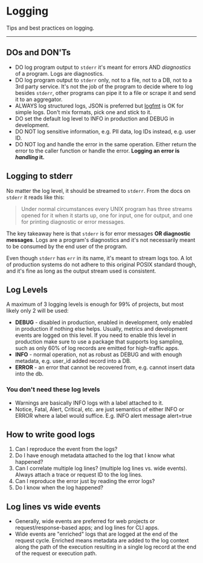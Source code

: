 # Logging

Tips and best practices on logging.

---

## DOs and DON'Ts

- DO log program output to `stderr` it's meant for errors AND _diagnostics_ of a program. Logs are diagnostics.
- DO log program output to `stderr` only, not to a file, not to a DB, not to a 3rd party service. It's not the job of the program to decide where to log besides `stderr`, other programs can pipe it to a file or scrape it and send it to an aggregator.
- ALWAYS log structured logs, JSON is preferred but [logfmt](https://brandur.org/logfmt) is OK for simple logs. Don't mix formats, pick one and stick to it.
- DO set the default log level to INFO in production and DEBUG in development.
- DO NOT log sensitive information, e.g. PII data, log IDs instead, e.g. user ID.
- DO NOT log and handle the error in the same operation. Either return the error to the caller function or handle the error. **Logging an error is _handling_ it.**

## Logging to stderr

No matter the log level, it should be streamed to `stderr`. From the docs on `stderr` it reads like this:

> Under normal circumstances every UNIX program has three streams opened for it when it starts up, one for input, one for output, and one for printing diagnostic or error messages. 

The key takeaway here is that `stderr` is for error messages **OR diagnostic messages**. Logs are a program's diagnostics and it's not necessarily meant to be consumed by the end user of the program.

Even though `stderr` has `err` in its name, it's meant to stream logs too. A lot of production systems do not adhere to this original POSIX standard though, and it's fine as long as the output stream used is consistent.

## Log Levels

A maximum of 3 logging levels is enough for 99% of projects, but most likely only 2 will be used:

- **DEBUG** - disabled in production, enabled in development, only enabled in production if nothing else helps. Usually, metrics and development events are logged on this level. If you need to enable this level in production make sure to use a package that supports log sampling, such as only 60% of log records are emitted for high-traffic apps.
- **INFO** - normal operation, not as robust as DEBUG and with enough metadata, e.g. user_id added record into a DB.
- **ERROR** - an error that cannot be recovered from, e.g. cannot insert data into the db.

### You don't need these log levels

- Warnings are basically INFO logs with a label attached to it.
- Notice, Fatal, Alert, Critical, etc. are just semantics of either INFO or ERROR where a label would suffice. E.g. INFO alert message alert=true

## How to write good logs

1. Can I reproduce the event from the logs?
2. Do I have enough metadata attached to the log that I know what happened?
3. Can I correlate multiple log lines? (multiple log lines vs. wide events). Always attach a trace or request ID to the log lines.
4. Can I reproduce the error just by reading the error logs?
5. Do I know when the log happened?

## Log lines vs wide events

- Generally, wide events are preferred for web projects or request/response-based apps; and log lines for CLI apps.
- Wide events are "enriched" logs that are logged at the end of the request cycle. Enriched means metadata are added to the log context along the path of the execution resulting in a single log record at the end of the request or execution path.

